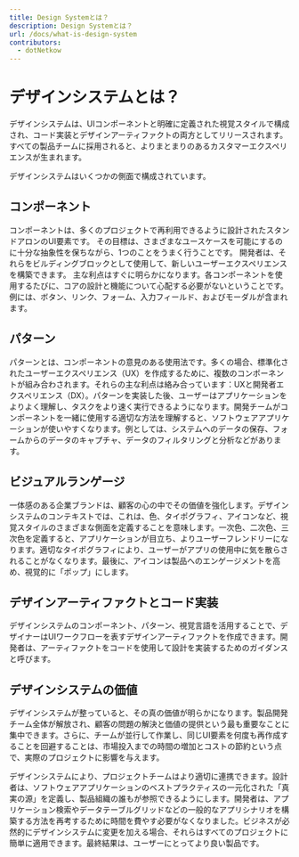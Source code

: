 ```yaml
---
title: Design Systemとは？
description: Design Systemとは？
url: /docs/what-is-design-system
contributors:
  - dotNetkow
---
```


# デザインシステムとは？

デザインシステムは、UIコンポーネントと明確に定義された視覚スタイルで構成され、コード実装とデザインアーティファクトの両方としてリリースされます。 すべての製品チームに採用されると、よりまとまりのあるカスタマーエクスペリエンスが生まれます。

デザインシステムはいくつかの側面で構成されています。

## コンポーネント
コンポーネントは、多くのプロジェクトで再利用できるように設計されたスタンドアロンのUI要素です。 その目標は、さまざまなユースケースを可能にするのに十分な抽象性を保ちながら、1つのことをうまく行うことです。 開発者は、それらをビルディングブロックとして使用して、新しいユーザーエクスペリエンスを構築できます。 主な利点はすぐに明らかになります。各コンポーネントを使用するたびに、コアの設計と機能について心配する必要がないということです。 例には、ボタン、リンク、フォーム、入力フィールド、およびモーダルが含まれます。

## パターン
パターンとは、コンポーネントの意見のある使用法です。多くの場合、標準化されたユーザーエクスペリエンス（UX）を作成するために、複数のコンポーネントが組み合わされます。それらの主な利点は絡み合っています：UXと開発者エクスペリエンス（DX）。パターンを実装した後、ユーザーはアプリケーションをよりよく理解し、タスクをより速く実行できるようになります。開発チームがコンポーネントを一緒に使用する適切な方法を理解すると、ソフトウェアアプリケーションが使いやすくなります。例としては、システムへのデータの保存、フォームからのデータのキャプチャ、データのフィルタリングと分析などがあります。

## ビジュアルランゲージ
一体感のある企業ブランドは、顧客の心の中でその価値を強化します。デザインシステムのコンテキストでは、これは、色、タイポグラフィ、アイコンなど、視覚スタイルのさまざまな側面を定義することを意味します。一次色、二次色、三次色を定義すると、アプリケーションが目立ち、よりユーザーフレンドリーになります。適切なタイポグラフィにより、ユーザーがアプリの使用中に気を散らされることがなくなります。最後に、アイコンは製品へのエンゲージメントを高め、視覚的に「ポップ」にします。

## デザインアーティファクトとコード実装
デザインシステムのコンポーネント、パターン、視覚言語を活用することで、デザイナーはUIワークフローを表すデザインアーティファクトを作成できます。開発者は、アーティファクトをコードを使用して設計を実装するためのガイダンスと呼びます。

## デザインシステムの価値
デザインシステムが整っていると、その真の価値が明らかになります。製品開発チーム全体が解放され、顧客の問題の解決と価値の提供という最も重要なことに集中できます。さらに、チームが並行して作業し、同じUI要素を何度も再作成することを回避することは、市場投入までの時間の増加とコストの節約という点で、実際のプロジェクトに影響を与えます。

デザインシステムにより、プロジェクトチームはより適切に連携できます。設計者は、ソフトウェアアプリケーションのベストプラクティスの一元化された「真実の源」を定義し、製品組織の誰もが参照できるようにします。開発者は、アプリケーション検索やデータテーブルグリッドなどの一般的なアプリシナリオを構築する方法を再考するために時間を費やす必要がなくなりました。ビジネスが必然的にデザインシステムに変更を加える場合、それらはすべてのプロジェクトに簡単に適用できます。最終結果は、ユーザーにとってより良い製品です。